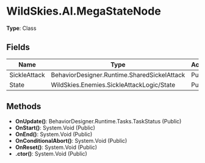 ﻿# WildSkies.AI.MegaStateNode

**Type**: Class

## Fields

| Name | Type | Access |
|------|------|--------|
| SickleAttack | BehaviorDesigner.Runtime.SharedSickelAttack | Public |
| State | WildSkies.Enemies.SickleAttackLogic/State | Public |

## Methods

- **OnUpdate()**: BehaviorDesigner.Runtime.Tasks.TaskStatus (Public)
- **OnStart()**: System.Void (Public)
- **OnEnd()**: System.Void (Public)
- **OnConditionalAbort()**: System.Void (Public)
- **OnReset()**: System.Void (Public)
- **.ctor()**: System.Void (Public)


